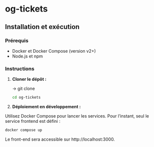 # og-tickets

## Installation et exécution

### Prérequis

- Docker et Docker Compose (version v2+)
- Node.js et npm

### Instructions

1. **Cloner le dépôt :**

   -> git clone

   ```bash
   cd og-tickets
   ```

2. **Déploiement en développement :**

Utilisez Docker Compose pour lancer les services. Pour l’instant, seul le service frontend est défini :

```bash
docker compose up
```

Le front-end sera accessible sur http://localhost:3000.
